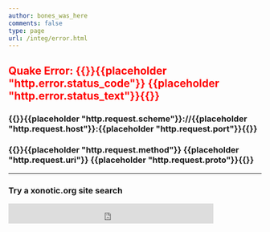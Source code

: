 ```yaml
---
author: bones_was_here
comments: false
type: page
url: /integ/error.html
---
```


## <span style="color:red">Quake Error: {{<raw>}}{{placeholder "http.error.status_code"}} {{placeholder "http.error.status_text"}}{{</raw>}}</span>
### {{<raw>}}{{placeholder "http.request.scheme"}}://{{placeholder "http.request.host"}}:{{placeholder "http.request.port"}}{{</raw>}}
### {{<raw>}}{{placeholder "http.request.method"}} {{placeholder "http.request.uri"}} {{placeholder "http.request.proto"}}{{</raw>}}

---

### Try a xonotic.org site search
<iframe src="https://duckduckgo.com/search.html?site=https://xonotic.org&prefill=Search via DuckDuckGo&focus=yes" style="overflow:hidden;margin:0;padding:0;width:408px;height:40px;" frameborder="0"></iframe>

&nbsp;
